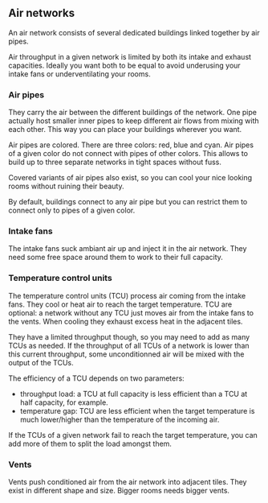 ## Air networks

An air network consists of several dedicated buildings linked together by air pipes.

Air throughput in a given network is limited by both its intake and exhaust capacities.
Ideally you want both to be equal to avoid underusing your intake fans or underventilating
your rooms.

### Air pipes

They carry the air between the different buildings of the network. One pipe actually
host smaller inner pipes to keep different air flows from mixing with each other.
This way you can place your buildings wherever you want.

Air pipes are colored. There are three colors: red, blue and cyan. Air pipes of a given
color do not connect with pipes of other colors. This allows to build up to three
separate networks in tight spaces without fuss.

Covered variants of air pipes also exist, so you can cool your nice looking rooms
without ruining their beauty.

By default, buildings connect to any air pipe but you can restrict them to connect
only to pipes of a given color.

### Intake fans

The intake fans suck ambiant air up and inject it in the air network. They need some
free space around them to work to their full capacity.

### Temperature control units

The temperature control units (TCU) process air coming from the intake fans. They cool
or heat air to reach the target temperature. TCU are optional: a network without any
TCU just moves air from the intake fans to the vents. When cooling they exhaust excess
heat in the adjacent tiles.

They have a limited throughput though, so you may need to add as many TCUs as needed.
If the throughput of all TCUs of a network is lower than this current throughput,
some unconditionned air will be mixed with the output of the TCUs.

The efficiency of a TCU depends on two parameters:

- throughput load: a TCU at full capacity is less efficient than a TCU at half capacity, for example.
- temperature gap: TCU are less efficient when the target temperature is much lower/higher than the temperature of the incoming air.

If the TCUs of a given network fail to reach the target temperature, you can add more of them to split the load amongst them.

### Vents

Vents push conditioned air from the air network into adjacent tiles. They exist in different
shape and size. Bigger rooms needs bigger vents.
